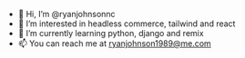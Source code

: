- 👋 Hi, I’m @ryanjohnsonnc
- 👀 I’m interested in headless commerce, tailwind and react
- 🌱 I’m currently learning python, django and remix
- 📫 You can reach me at ryanjohnson1989@me.com

<!---
ryanjohnsonnc/ryanjohnsonnc is a ✨ special ✨ repository because its `README.md` (this file) appears on your GitHub profile.
You can click the Preview link to take a look at your changes.
--->
